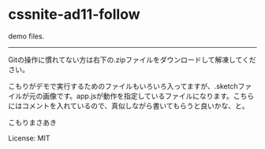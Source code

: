 cssnite-ad11-follow
===================

demo files.

---

Gitの操作に慣れてない方は右下の.zipファイルをダウンロードして解凍してください。

こもりがデモで実行するためのファイルもいろいろ入ってますが、.sketchファイルが元の画像です。app.jsが動作を指定しているファイルになります。こちらにはコメントを入れているので、真似しながら書いてもらうと良いかな、と。

こもりまさあき

License: MIT